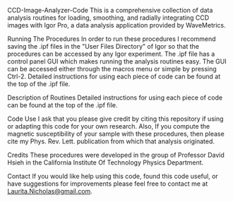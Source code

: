 CCD-Image-Analyzer-Code
This is a comprehensive collection of data analysis routines for loading, smoothing, and radially integrating CCD images with Igor Pro, a data analysis application provided by WaveMetrics.

Running The Procedures
In order to run these procedures I recommend saving the .ipf files in the "User Files Directory" of Igor so that the procedures can be accessed by any Igor experiment. The .ipf file has a control panel GUI which makes running the analysis routines easy. The GUI can be accessed either through the macros menu or simple by pressing Ctrl-2. Detailed instructions for using each piece of code can be found at the top of the .ipf file.

Description of Routines
Detailed instructions for using each piece of code can be found at the top of the .ipf file. 

Code Use
I ask that you please give credit by citing this repository if using or adapting this code for your own research. Also, If you compute the magnetic susceptibility of your sample with these procedures, then please cite my Phys. Rev. Lett. publication from which that analysis originated.

Credits
These procedures were developed in the group of Professor David Hsieh in the California Institute Of Technology Physics Department.

Contact
If you would like help using this code, found this code useful, or have suggestions for improvements please feel free to contact me at Laurita.Nicholas@gmail.com.
